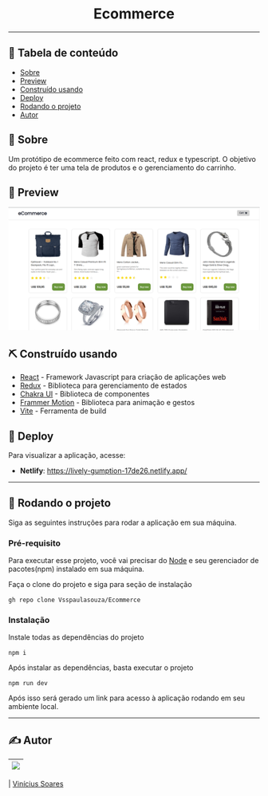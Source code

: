 <h1 align="center">Ecommerce</h1>

---

## 📝 Tabela de conteúdo

- [Sobre](#about)
- [Preview](#demo)
- [Construído usando](#built_using)
- [Deploy](#deployment)
- [Rodando o projeto](#getting_started)
- [Autor](#authors)

## 🧐 Sobre <a name = "about"></a>

Um protótipo de ecommerce feito com react, redux e typescript. O objetivo do projeto é ter uma tela de produtos e o gerenciamento do carrinho.

## 🎥 Preview <a name = "demo"></a>

<a href="https://lively-gumption-17de26.netlify.app/">
<img src="public/preview.png" alt="Ecommerce"></img>
</a>

## ⛏️ Construído usando <a name = "built_using"></a>

- [React](https://pt-br.reactjs.org/) - Framework Javascript para criação de aplicações web
- [Redux](https://redux.js.org/) - Biblioteca para gerenciamento de estados
- [Chakra UI](https://chakra-ui.com/) - Biblioteca de componentes
- [Frammer Motion](https://www.framer.com/motion/) - Biblioteca para animação e gestos
- [Vite](https://vitejs.dev/) - Ferramenta de build

## 🚀 Deploy <a name = "deployment"></a>

Para visualizar a aplicação, acesse:

- **Netlify**: https://lively-gumption-17de26.netlify.app/

---

## 🏁 Rodando o projeto <a name = "getting_started"></a>

Siga as seguintes instruções para rodar a aplicação em sua máquina.

### Pré-requisito

Para executar esse projeto, você vai precisar do [Node](https://nodejs.org/pt-br/) e seu gerenciador de pacotes(npm) instalado em sua máquina.

Faça o clone do projeto e siga para seção de instalação

```shell
gh repo clone Vsspaulasouza/Ecommerce
```

### Instalação

Instale todas as dependências do projeto

```shell
npm i
```

Após instalar as dependências, basta executar o projeto

```shell
npm run dev
```

Após isso será gerado um link para acesso à aplicação rodando em seu ambiente local.

---

## ✍️ Autor <a name = "authors"></a>

| [<img src="https://avatars.githubusercontent.com/u/69551648?v=4" width=115>](https://github.com/Vsspaulasouza) |
| -------------------------------------------------------------------------------------------------------------- |

| [Vinícius Soares](https://github.com/Vsspaulasouza)
